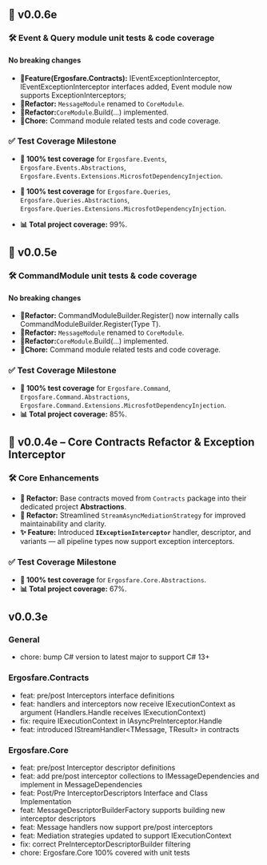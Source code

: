## 🌟 v0.0.6e

### 🛠️ Event & Query module unit tests & code coverage

#### No breaking changes
* **🔹Feature(Ergosfare.Contracts):** IEventExceptionInterceptor, IEventExceptionInterceptor<TEvent> interfaces added, Event module now supports ExceptionInterceptors;
* **🔹Refactor:** `MessageModule` renamed to `CoreModule`.
* **🔹Refactor:**`CoreModule`.Build(...) implemented.
* **🔹Chore:** Command module related tests and code coverage.

### ✅ Test Coverage Milestone

* **💯 100% test coverage** for `Ergosfare.Events`, `Ergosfare.Events.Abstractions`, `Ergosfare.Events.Extensions.MicrosfotDependencyInjection`.
* **💯 100% test coverage** for `Ergosfare.Queries`, `Ergosfare.Queries.Abstractions`, `Ergosfare.Queries.Extensions.MicrosfotDependencyInjection`.

* **📊 Total project coverage:** 99%.



## 🌟 v0.0.5e 

### 🛠️ CommandModule unit tests & code coverage

#### No breaking changes
* **🔹Refactor:** CommandModuleBuilder.Register<T>() now internally calls CommandModuleBuilder.Register(Type T).
* **🔹Refactor:** `MessageModule` renamed to `CoreModule`.
* **🔹Refactor:**`CoreModule`.Build(...) implemented.
* **🔹Chore:** Command module related tests and code coverage.

### ✅ Test Coverage Milestone

* **💯 100% test coverage** for `Ergosfare.Command`, `Ergosfare.Command.Abstractions`, `Ergosfare.Command.Extensions.MicrosfotDependencyInjection`.
* **📊 Total project coverage:** 85%.




## 🌟 v0.0.4e – Core Contracts Refactor & Exception Interceptor

### 🛠️ Core Enhancements

* **🔹 Refactor:** Base contracts moved from `Contracts` package into their dedicated project **Abstractions**.
* **🔹 Refactor:** Streamlined `StreamAsyncMediationStrategy` for improved maintainability and clarity.
* **✨ Feature:** Introduced **`IExceptionInterceptor`** handler, descriptor, and variants — all pipeline types now support exception interceptors.

### ✅ Test Coverage Milestone

* **💯 100% test coverage** for `Ergosfare.Core.Abstractions`.
* **📊 Total project coverage:** 67%.



## v0.0.3e

### General

* chore: bump C# version to latest major to support C# 13+

### Ergosfare.Contracts

* feat: pre/post Interceptors interface definitions
* feat: handlers and interceptors now receive IExecutionContext as argument (Handlers.Handle receives IExecutionContext)
* fix: require IExecutionContext in IAsyncPreInterceptor.Handle
* feat: introduced IStreamHandler\<TMessage, TResult> in contracts

### Ergosfare.Core

* feat: pre/post Interceptor descriptor definitions
* feat: add pre/post interceptor collections to IMessageDependencies and implement in MessageDependencies
* feat: Post/Pre InterceptorDescriptors Interface and Class Implementation
* feat: MessageDescriptorBuilderFactory supports building new interceptor descriptors
* feat: Message handlers now support pre/post interceptors
* feat: Mediation strategies updated to support IExecutionContext
* fix: correct PreInterceptorDescriptorBuilder filtering
* chore: Ergosfare.Core 100% covered with unit tests

